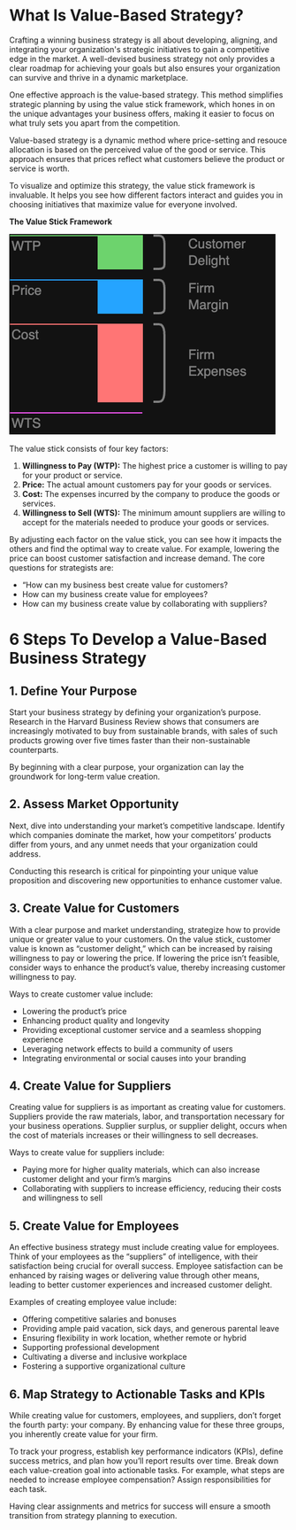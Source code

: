 
# What Is Value-Based Strategy?

Crafting a winning business strategy is all about developing, aligning, and integrating your organization's strategic initiatives to gain a competitive edge in the market. A well-devised business strategy not only provides a clear roadmap for achieving your goals but also ensures your organization can survive and thrive in a dynamic marketplace.

One effective approach is the value-based strategy. This method simplifies strategic planning by using the value stick framework, which hones in on the unique advantages your business offers, making it easier to focus on what truly sets you apart from the competition.

Value-based strategy is a dynamic method where price-setting and resouce allocation is based on the perceived value of the good or service. This approach ensures that prices reflect what customers believe the product or service is worth.

To visualize and optimize this strategy, the value stick framework is invaluable. It helps you see how different factors interact and guides you in choosing initiatives that maximize value for everyone involved.

**The Value Stick Framework**

![specs-company-Value-Stick.png](../media/specs-company-Value-Stick.png)

The value stick consists of four key factors:

1. **Willingness to Pay (WTP):** The highest price a customer is willing to pay for your product or service.
2. **Price:** The actual amount customers pay for your goods or services.
3. **Cost:** The expenses incurred by the company to produce the goods or services.
4. **Willingness to Sell (WTS):** The minimum amount suppliers are willing to accept for the materials needed to produce your goods or services.

By adjusting each factor on the value stick, you can see how it impacts the others and find the optimal way to create value. For example, lowering the price can boost customer satisfaction and increase demand. The core questions for strategists are:
- “How can my business best create value for customers?
- How can my business create value for employees?
- How can my business create value by collaborating with suppliers?

# 6 Steps To Develop a Value-Based Business Strategy

## 1. Define Your Purpose

Start your business strategy by defining your organization’s purpose. Research in the Harvard Business Review shows that consumers are increasingly motivated to buy from sustainable brands, with sales of such products growing over five times faster than their non-sustainable counterparts.

By beginning with a clear purpose, your organization can lay the groundwork for long-term value creation.

## 2. Assess Market Opportunity

Next, dive into understanding your market’s competitive landscape. Identify which companies dominate the market, how your competitors’ products differ from yours, and any unmet needs that your organization could address.

Conducting this research is critical for pinpointing your unique value proposition and discovering new opportunities to enhance customer value.

## 3. Create Value for Customers

With a clear purpose and market understanding, strategize how to provide unique or greater value to your customers. On the value stick, customer value is known as “customer delight,” which can be increased by raising willingness to pay or lowering the price. If lowering the price isn’t feasible, consider ways to enhance the product’s value, thereby increasing customer willingness to pay.

Ways to create customer value include:

- Lowering the product’s price
- Enhancing product quality and longevity
- Providing exceptional customer service and a seamless shopping experience
- Leveraging network effects to build a community of users
- Integrating environmental or social causes into your branding

## 4. Create Value for Suppliers

Creating value for suppliers is as important as creating value for customers. Suppliers provide the raw materials, labor, and transportation necessary for your business operations. Supplier surplus, or supplier delight, occurs when the cost of materials increases or their willingness to sell decreases.

Ways to create value for suppliers include:

- Paying more for higher quality materials, which can also increase customer delight and your firm’s margins
- Collaborating with suppliers to increase efficiency, reducing their costs and willingness to sell

## 5. Create Value for Employees

An effective business strategy must include creating value for employees. Think of your employees as the “suppliers” of intelligence, with their satisfaction being crucial for overall success. Employee satisfaction can be enhanced by raising wages or delivering value through other means, leading to better customer experiences and increased customer delight.

Examples of creating employee value include:

- Offering competitive salaries and bonuses
- Providing ample paid vacation, sick days, and generous parental leave
- Ensuring flexibility in work location, whether remote or hybrid
- Supporting professional development
- Cultivating a diverse and inclusive workplace
- Fostering a supportive organizational culture

## 6. Map Strategy to Actionable Tasks and KPIs

While creating value for customers, employees, and suppliers, don’t forget the fourth party: your company. By enhancing value for these three groups, you inherently create value for your firm.

To track your progress, establish key performance indicators (KPIs), define success metrics, and plan how you’ll report results over time. Break down each value-creation goal into actionable tasks. For example, what steps are needed to increase employee compensation? Assign responsibilities for each task.

Having clear assignments and metrics for success will ensure a smooth transition from strategy planning to execution.
